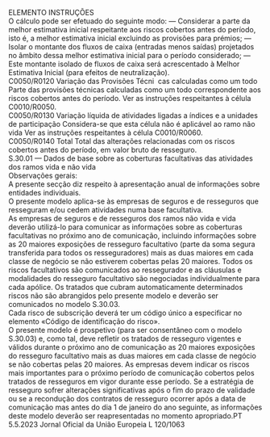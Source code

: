  
ELEMENTO  INSTRUÇÕES  
O cálculo pode ser efetuado do seguinte modo: 
— Considerar a parte da melhor estimativa inicial respeitante aos riscos cobertos 
antes do período, isto é, a melhor estimativa inicial excluindo as provisões para 
prémios; 
— Isolar o montante dos fluxos de caixa (entradas menos saídas) projetados no 
âmbito dessa melhor estimativa inicial para o período considerado; 
— Este montante isolado de fluxos de caixa será acrescentado à Melhor Estimativa 
Inicial (para efeitos de neutralização).  
C0050/R0120  Variação das Provisões Técni ­
cas calculadas como um todo  Parte das provisões técnicas calculadas como um todo correspondente aos riscos 
cobertos antes do período. 
Ver as instruções respeitantes à célula C0010/R0050.  
C0050/R0130  Variação líquida de atividades 
ligadas a índices e a unidades 
de participação  Considera-se que esta célula não é aplicável ao ramo não vida 
Ver as instruções respeitantes à célula C0010/R0060.  
C0050/R0140  Total  Total das alterações relacionadas com os riscos cobertos antes do período, em 
valor bruto de resseguro.  
S.30.01 — Dados de base sobre as coberturas facultativas das atividades dos ramos vida e não vida  
Observações gerais:  
A presente secção diz respeito à apresentação anual de informações sobre entidades individuais.  
O presente modelo aplica-se às empresas de seguros e de resseguros que resseguram e/ou cedem atividades numa base 
facultativa.  
As empresas de seguros e de resseguros dos ramos não vida e vida deverão utilizá-lo para comunicar as informações 
sobre as coberturas facultativas no próximo ano de comunicação, incluindo informações sobre as 20 maiores exposições 
de resseguro facultativo (parte da soma segura transferida para todos os resseguradores) mais as duas maiores em cada 
classe de negócio se não estiverem cobertas pelas 20 maiores. Todos os riscos facultativos são comunicados ao 
ressegurador e as cláusulas e modalidades do resseguro facultativo são negociadas individualmente para cada apólice. 
Os tratados que cubram automaticamente determinados riscos não são abrangidos pelo presente modelo e deverão ser 
comunicados no modelo S.30.03.  
Cada risco de subscrição deverá ter um código único a especificar no elemento «Código de identificação do risco».  
O presente modelo é prospetivo (para ser consentâneo com o modelo S.30.03) e, como tal, deve refletir os tratados de 
resseguro vigentes e válidos durante o próximo ano de comunicação as 20 maiores exposições do resseguro facultativo 
mais as duas maiores em cada classe de negócio se não cobertas pelas 20 maiores. As empresas devem indicar os riscos 
mais importantes para o próximo período de comunicação cobertos pelos tratados de resseguros em vigor durante esse 
período. Se a estratégia de resseguro sofrer alterações significativas após o fim do prazo de validade ou se a recondução 
dos contratos de resseguro ocorrer após a data de comunicação mas antes do dia 1 de janeiro do ano seguinte, as 
informações deste modelo deverão ser reapresentadas no momento apropriado.PT  5.5.2023 Jornal Oficial da União Europeia L 120/1063